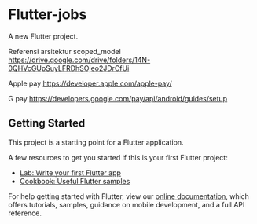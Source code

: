 # Flutter-jobs

A new Flutter project.

Referensi arsitektur scoped_model https://drive.google.com/drive/folders/14N-0QHVcGUpSuyLFRDhSOjeo2JDrCfUi

Apple pay https://developer.apple.com/apple-pay/

G pay https://developers.google.com/pay/api/android/guides/setup

## Getting Started

This project is a starting point for a Flutter application.

A few resources to get you started if this is your first Flutter project:

- [Lab: Write your first Flutter app](https://flutter.dev/docs/get-started/codelab)
- [Cookbook: Useful Flutter samples](https://flutter.dev/docs/cookbook)

For help getting started with Flutter, view our
[online documentation](https://flutter.dev/docs), which offers tutorials,
samples, guidance on mobile development, and a full API reference.
